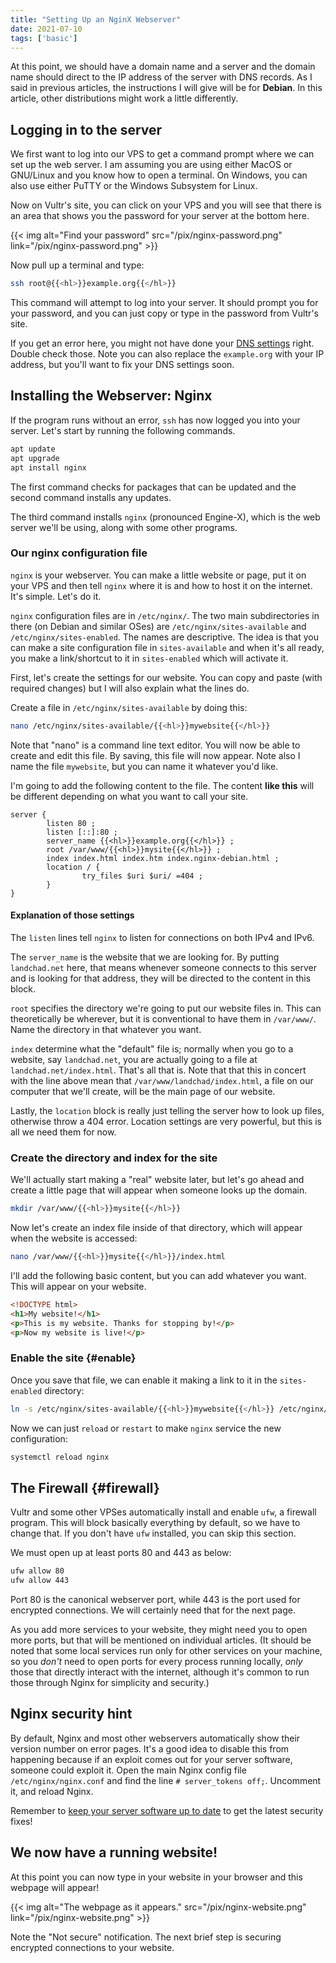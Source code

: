 ```yaml
---
title: "Setting Up an NginX Webserver"
date: 2021-07-10
tags: ['basic']
---
```

At this point, we should have a domain name and a server and the domain
name should direct to the IP address of the server with DNS records. As
I said in previous articles, the instructions I will give will be for
**Debian**. In this article, other distributions might work a little
differently.

## Logging in to the server

We first want to log into our VPS to get a command prompt where we can
set up the web server. I am assuming you are using either MacOS or
GNU/Linux and you know how to open a terminal. On Windows, you can also
use either PuTTY or the Windows Subsystem for Linux.

Now on Vultr\'s site, you can click on your VPS and you will see that
there is an area that shows you the password for your server at the
bottom here.

{{< img alt="Find your password" src="/pix/nginx-password.png" link="/pix/nginx-password.png" >}}

Now pull up a terminal and type:

```sh
ssh root@{{<hl>}}example.org{{</hl>}}
```

This command will attempt to log into your server. It should prompt you
for your password, and you can just copy or type in the password from
Vultr\'s site.

If you get an error here, you might not have done your [DNS
settings](dns.html) right. Double check those. Note you can also replace
the `example.org` with your IP address, but you\'ll want to fix your DNS
settings soon.

## Installing the Webserver: Nginx

If the program runs without an error, `ssh` has now logged you into your
server. Let\'s start by running the following commands.

```sh
apt update
apt upgrade
apt install nginx
```

The first command checks for packages that can be updated and the second
command installs any updates.

The third command installs `nginx` (pronounced Engine-X), which is the
web server we\'ll be using, along with some other programs.

### Our nginx configuration file

`nginx` is your webserver. You can make a little website or page, put it
on your VPS and then tell `nginx` where it is and how to host it on the
internet. It\'s simple. Let\'s do it.

`nginx` configuration files are in `/etc/nginx/`. The two main
subdirectories in there (on Debian and similar OSes) are
`/etc/nginx/sites-available` and `/etc/nginx/sites-enabled`. The names
are descriptive. The idea is that you can make a site configuration file
in `sites-available` and when it\'s all ready, you make a link/shortcut
to it in `sites-enabled` which will activate it.

First, let\'s create the settings for our website. You can copy and
paste (with required changes) but I will also explain what the lines do.

Create a file in `/etc/nginx/sites-available` by doing this:

```sh
nano /etc/nginx/sites-available/{{<hl>}}mywebsite{{</hl>}}
```

Note that \"nano\" is a command line text editor. You will now be able
to create and edit this file. By saving, this file will now appear. Note
also I name the file `mywebsite`, but you can name it whatever you\'d
like.

I\'m going to add the following content to the file. The content **like
this** will be different depending on what you want to call your site.

```nginx
server {
        listen 80 ;
        listen [::]:80 ;
        server_name {{<hl>}}example.org{{</hl>}} ;
        root /var/www/{{<hl>}}mysite{{</hl>}} ;
        index index.html index.htm index.nginx-debian.html ;
        location / {
                try_files $uri $uri/ =404 ;
        }
}
```

#### Explanation of those settings

The `listen` lines tell `nginx` to listen for connections on both IPv4
and IPv6.

The `server_name` is the website that we are looking for. By putting
`landchad.net` here, that means whenever someone connects to this server
and is looking for that address, they will be directed to the content in
this block.

`root` specifies the directory we\'re going to put our website files in.
This can theoretically be wherever, but it is conventional to have them
in `/var/www/`. Name the directory in that whatever you want.

`index` determine what the \"default\" file is; normally when you go to
a website, say `landchad.net`, you are actually going to a file at
`landchad.net/index.html`. That\'s all that is. Note that that this in
concert with the line above mean that `/var/www/landchad/index.html`, a
file on our computer that we\'ll create, will be the main page of our
website.

Lastly, the `location` block is really just telling the server how to
look up files, otherwise throw a 404 error. Location settings are very
powerful, but this is all we need them for now.

### Create the directory and index for the site

We\'ll actually start making a \"real\" website later, but let\'s go
ahead and create a little page that will appear when someone looks up
the domain.

```sh
mkdir /var/www/{{<hl>}}mysite{{</hl>}}
```

Now let\'s create an index file inside of that directory, which will
appear when the website is accessed:

```sh
nano /var/www/{{<hl>}}mysite{{</hl>}}/index.html
```

I\'ll add the following basic content, but you can add whatever you
want. This will appear on your website.

```html
<!DOCTYPE html>
<h1>My website!</h1>
<p>This is my website. Thanks for stopping by!</p>
<p>Now my website is live!</p>
```

### Enable the site {#enable}

Once you save that file, we can enable it making a link to it in the
`sites-enabled` directory:

```sh
ln -s /etc/nginx/sites-available/{{<hl>}}mywebsite{{</hl>}} /etc/nginx/sites-enabled
```

Now we can just `reload` or `restart` to make `nginx` service the new
configuration:

```sh
systemctl reload nginx
```

## The Firewall {#firewall}

Vultr and some other VPSes automatically install and enable `ufw`, a
firewall program. This will block basically everything by default, so we
have to change that. If you don\'t have `ufw` installed, you can skip
this section.

We must open up at least ports 80 and 443 as below:

```sh
ufw allow 80
ufw allow 443
```

Port 80 is the canonical webserver port, while 443 is the port used for
encrypted connections. We will certainly need that for the next page.

<aside>

As you add more services to your website, they might need you to open more ports, but that will be mentioned on individual articles.
(It should be noted that some local services run only for other services on your machine, so you *don't* need to open ports for every process running locally, *only* those that directly interact with the internet, although it's common to run those through Nginx for simplicity and security.)

</aside>

## Nginx security hint

By default, Nginx and most other webservers automatically show their
version number on error pages. It\'s a good idea to disable this from
happening because if an exploit comes out for your server software,
someone could exploit it. Open the main Nginx config file
`/etc/nginx/nginx.conf` and find the line `# server_tokens off;`.
Uncomment it, and reload Nginx.

Remember to [keep your server software up to
date](maintenance.html#update) to get the latest security fixes!

## We now have a running website!

At this point you can now type in your website in your browser and this
webpage will appear!

{{< img alt="The webpage as it appears." src="/pix/nginx-website.png" link="/pix/nginx-website.png" >}}

Note the \"Not secure\" notification. The next brief step is securing
encrypted connections to your website.
